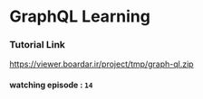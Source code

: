 # GraphQL Learning

### Tutorial Link

https://viewer.boardar.ir/project/tmp/graph-ql.zip

#### watching episode : `14`
